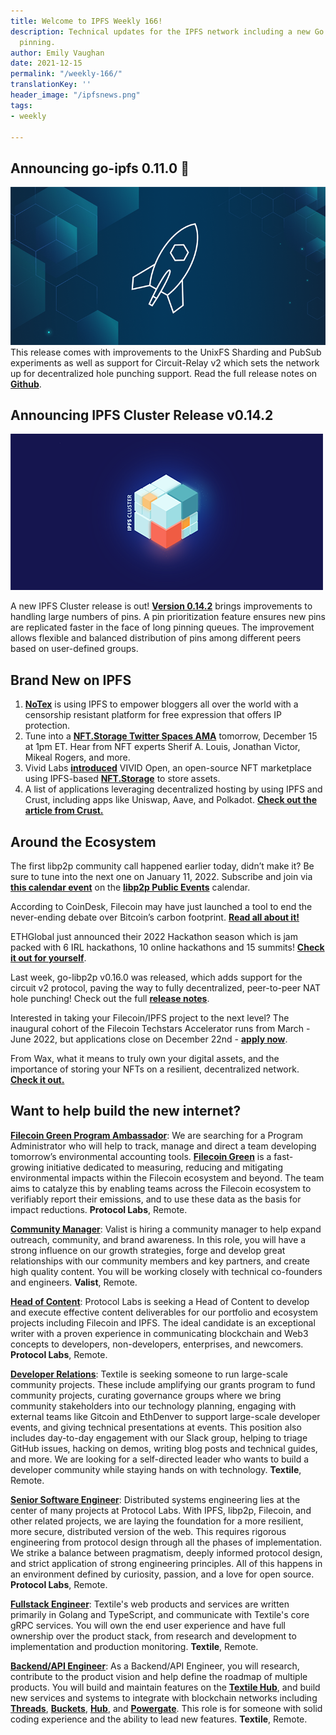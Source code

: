 ```yaml
---
title: Welcome to IPFS Weekly 166!
description: Technical updates for the IPFS network including a new Go client & improved
  pinning.
author: Emily Vaughan
date: 2021-12-15
permalink: "/weekly-166/"
translationKey: ''
header_image: "/ipfsnews.png"
tags:
- weekly

---
```

## **Announcing go-ipfs 0.11.0** 🎉

![](../assets/release-notes-placeholder-2b442ee5.png)This release comes with improvements to the UnixFS Sharding and PubSub experiments as well as support for Circuit-Relay v2 which sets the network up for decentralized hole punching support. Read the full release notes on [**Github**](https://github.com/ipfs/go-ipfs/releases/tag/v0.11.0).

## Announcing IPFS Cluster Release v0.14.2

![](../assets/077-collaborative-clusters-header-image.png)

A new IPFS Cluster release is out! [**Version 0.14.2**](https://github.com/ipfs/ipfs-cluster/blob/master/CHANGELOG.md) brings improvements to handling large numbers of pins. A pin prioritization feature ensures new pins are replicated faster in the face of long pinning queues. The improvement allows flexible and balanced distribution of pins among different peers based on user-defined groups.

## **Brand New on IPFS**

1. [**NoTex**](https://www.notex.ch/home) is using IPFS to empower bloggers all over the world with a censorship resistant platform for free expression that offers IP protection.
2. Tune into a [**NFT.Storage Twitter Spaces AMA**](https://twitter.com/Filecoin/status/1470478506777792516?s=20) tomorrow, December 15 at 1pm ET. Hear from NFT experts Sherif A. Louis, Jonathan Victor, Mikeal Rogers, and more.
3. Vivid Labs [**introduced**](https://twitter.com/IPFS/status/1469091997139017746?s=20) VIVID Open, an open-source NFT marketplace using IPFS-based [**NFT.Storage**](https://nft.storage/) to store assets.
4. A list of applications leveraging decentralized hosting by using IPFS and Crust, including apps like Uniswap, Aave, and Polkadot. [**Check out the article from Crust.**](https://medium.com/crustnetwork/decentralized-websites-with-ipfs-and-crust-9435b5810ae1)

## **Around the Ecosystem**

The first libp2p community call happened earlier today, didn’t make it? Be sure to tune into the next one on January 11, 2022. Subscribe and join via [**this calendar event**](https://calendar.google.com/calendar/event?eid=NXJtYnQwZGx2bDRvYmQ4NWNxYmxiMWhjM2pfMjAyMTEyMTRUMTcwMDAwWiBsaWJwMnAuaW9fMHE5NjgyaTN0ZTdlYW5oZTlxN2FlMWM1OGdAZw&ctz=Europe/Berlin) on the [**libp2p Public Events**](https://calendar.google.com/calendar/embed?src=libp2p.io_0q9682i3te7eanhe9q7ae1c58g%40group.calendar.google.com) calendar.  
  
According to CoinDesk, Filecoin may have just launched a tool to end the never-ending debate over Bitcoin’s carbon footprint. [**Read all about it!**](https://www.coindesk.com/tech/2021/12/02/filecoin-might-have-a-way-for-bitcoin-to-fight-its-energy-critics-if-miners-use-it/)  
  
ETHGlobal just announced their 2022 Hackathon season which is jam packed with 6 IRL hackathons, 10 online hackathons and 15 summits! [**Check it out for yourself**](https://ethglobal.medium.com/announcing-the-ethglobal-2022-season-51a7906bb3a4).  
  
Last week, go-libp2p v0.16.0 was released, which adds support for the circuit v2 protocol, paving the way to fully decentralized, peer-to-peer NAT hole punching! Check out the full [**release notes**](https://github.com/libp2p/go-libp2p/releases/tag/v0.16.0).  
  
Interested in taking your Filecoin/IPFS project to the next level? The inaugural cohort of the Filecoin Techstars Accelerator runs from March - June 2022, but applications close on December 22nd - [**apply now**](https://www.techstars.com/accelerators/filecoin).  
  
From Wax, what it means to truly own your digital assets, and the importance of storing your NFTs on a resilient, decentralized network. [**Check it out.**](https://wax-io.medium.com/not-ipfs-not-your-nft-29bcf692702f)

## Want to help build the new internet?

[**Filecoin Green Program Ambassador**](https://jobs.lever.co/protocol/33a795a3-a69e-4f89-82d7-3da0bd5626ce): We are searching for a Program Administrator who will help to track, manage and direct a team developing tomorrow’s environmental accounting tools. [**Filecoin Green**](https://medium.com/@filecoingreen) is a fast-growing initiative dedicated to measuring, reducing and mitigating environmental impacts within the Filecoin ecosystem and beyond. The team aims to catalyze this by enabling teams across the Filecoin ecosystem to verifiably report their emissions, and to use these data as the basis for impact reductions. **Protocol Labs**, Remote.  
  
[**Community Manager**](https://valist.io/roles/community-manager.pdf): Valist is hiring a community manager to help expand outreach, community, and brand awareness. In this role, you will have a strong influence on our growth strategies, forge and develop great relationships with our community members and key partners, and create high quality content. You will be working closely with technical co-founders and engineers. **Valist**, Remote.  
  
[**Head of Content**](https://jobs.lever.co/protocol/330b0744-ebea-4bc3-90de-e817b470b8cb): Protocol Labs is seeking a Head of Content to develop and execute effective content deliverables for our portfolio and ecosystem projects including Filecoin and IPFS. The ideal candidate is an exceptional writer with a proven experience in communicating blockchain and Web3 concepts to developers, non-developers, enterprises, and newcomers. **Protocol Labs**, Remote.  
  
[**Developer Relations**](https://boards.greenhouse.io/textileio/jobs/4075619004): Textile is seeking someone to run large-scale community projects. These include amplifying our grants program to fund community projects, curating governance groups where we bring community stakeholders into our technology planning, engaging with external teams like Gitcoin and EthDenver to support large-scale developer events, and giving technical presentations at events. This position also includes day-to-day engagement with our Slack group, helping to triage GitHub issues, hacking on demos, writing blog posts and technical guides, and more. We are looking for a self-directed leader who wants to build a developer community while staying hands on with technology. **Textile**, Remote.  
  
[**Senior Software Engineer**](https://jobs.lever.co/protocol/3490e571-4d47-487e-a47f-b02f08668290): Distributed systems engineering lies at the center of many projects at Protocol Labs. With IPFS, libp2p, Filecoin, and other related projects, we are laying the foundation for a more resilient, more secure, distributed version of the web. This requires rigorous engineering from protocol design through all the phases of implementation. We strike a balance between pragmatism, deeply informed protocol design, and strict application of strong engineering principles. All of this happens in an environment defined by curiosity, passion, and a love for open source. **Protocol Labs**, Remote.  
  
[**Fullstack Engineer**](https://boards.greenhouse.io/textileio/jobs/4017984004): Textile's web products and services are written primarily in Golang and TypeScript, and communicate with Textile's core gRPC services. You will own the end user experience and have full ownership over the product stack, from research and development to implementation and production monitoring. **Textile**, Remote.  
  
[**Backend/API Engineer**](https://boards.greenhouse.io/textileio/jobs/4017981004): As a Backend/API Engineer, you will research, contribute to the product vision and help define the roadmap of multiple products. You will build and maintain features on the [**Textile Hub**](https://github.com/textileio/textile), and build new services and systems to integrate with blockchain networks including [**Threads**](https://github.com/textileio/go-threads), [**Buckets**](https://github.com/textileio/go-buckets), [**Hub**](https://github.com/textileio/textile), and [**Powergate**](https://github.com/textileio/powergate). This role is for someone with solid coding experience and the ability to lead new features. **Textile**, Remote.